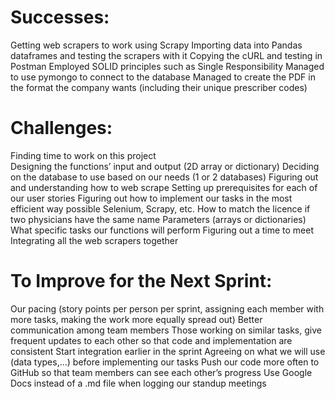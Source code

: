 # Successes:
Getting web scrapers to work using Scrapy
Importing data into Pandas dataframes and testing the scrapers with it
Copying the cURL and testing in Postman
Employed SOLID principles such as Single Responsibility
Managed to use pymongo to connect to the database
Managed to create the PDF in the format the company wants (including their unique prescriber codes)

# Challenges:
Finding time to work on this project  
Designing the functions’ input and output (2D array or dictionary)
Deciding on the database to use based on our needs (1 or 2 databases)
Figuring out and understanding how to web scrape
Setting up prerequisites for each of our user stories
Figuring out how to implement our tasks in the most efficient way possible
Selenium, Scrapy, etc.
How to match the licence if two physicians have the same name
Parameters (arrays or dictionaries)
What specific tasks our functions will perform
Figuring out a time to meet
Integrating all the web scrapers together

# To Improve for the Next Sprint:
Our pacing (story points per person per sprint, assigning each member with more tasks, making the work more equally spread out)
Better communication among team members
Those working on similar tasks, give frequent updates to each other so that code and implementation are consistent
Start integration earlier in the sprint
Agreeing on what we will use (data types,...) before implementing our tasks
Push our code more often to GitHub so that team members can see each other’s progress
Use Google Docs instead of a .md file when logging our standup meetings
